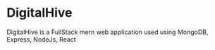 # DigitalHive
DigitalHive is a FullStack mern web application used using MongoDB, Express, NodeJs, React
